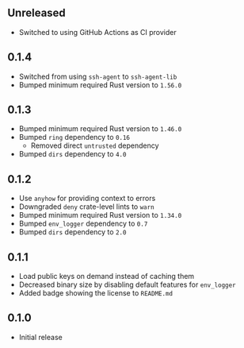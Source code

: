 Unreleased
----------
- Switched to using GitHub Actions as CI provider


0.1.4
-----
- Switched from using `ssh-agent` to `ssh-agent-lib`
- Bumped minimum required Rust version to `1.56.0`


0.1.3
-----
- Bumped minimum required Rust version to `1.46.0`
- Bumped `ring` dependency to `0.16`
  - Removed direct `untrusted` dependency
- Bumped `dirs` dependency to `4.0`


0.1.2
-----
- Use `anyhow` for providing context to errors
- Downgraded `deny` crate-level lints to `warn`
- Bumped minimum required Rust version to `1.34.0`
- Bumped `env_logger` dependency to `0.7`
- Bumped `dirs` dependency to `2.0`


0.1.1
-----
- Load public keys on demand instead of caching them
- Decreased binary size by disabling default features for `env_logger`
- Added badge showing the license to `README.md`


0.1.0
-----
- Initial release
